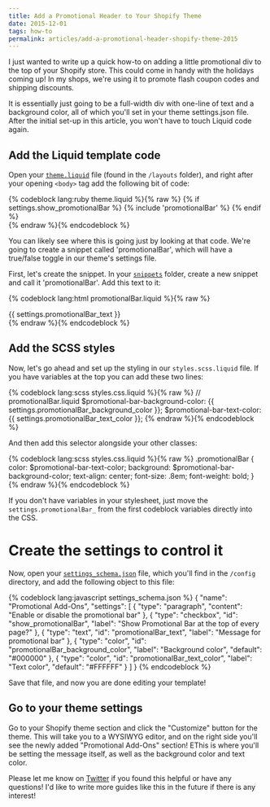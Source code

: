 ```yaml
---
title: Add a Promotional Header to Your Shopify Theme
date: 2015-12-01
tags: how-to
permalink: articles/add-a-promotional-header-shopify-theme-2015
---
```


I just wanted to write up a quick how-to on adding a little promotional div to the top of your Shopify store. This could come in handy with the holidays coming up! In my shops, we're using it to promote flash coupon codes and shipping discounts.

It is essentially just going to be a full-width div with one-line of text and a background color, all of which you'll set in your theme settings.json file. After the initial set-up in this article, you won't have to touch Liquid code again. 

## Add the Liquid template code

Open your [`theme.liquid`](https://help.shopify.com/themes/development/layouts/theme-liquid) file (found in the `/layouts` folder), and right after your opening `<body>` tag add the following bit of code:

{% codeblock lang:ruby theme.liquid %}{% raw %}
{% if settings.show_promotionalBar %}
  {% include 'promotionalBar' %}
{% endif %}  
{% endraw %}{% endcodeblock %}

You can likely see where this is going just by looking at that code. We're going to create a snippet called 'promotionalBar', which will have a true/false toggle in our theme's settings file. 

First, let's create the snippet. In your [`snippets`](https://help.shopify.com/themes/development/templates#snippets) folder, create a new snippet and call it 'promotionalBar'. Add this text to it:

{% codeblock lang:html promotionalBar.liquid %}{% raw %}
<div class="promotionalBar">
  {{ settings.promotionalBar_text }}
</div>
{% endraw %}{% endcodeblock %}

## Add the SCSS styles

 Now, let's go ahead and set up the styling in our `styles.scss.liquid` file. If you have variables at the top you can add these two lines:

{% codeblock lang:scss styles.css.liquid %}{% raw %}
// promotionalBar.liquid
$promotional-bar-background-color: {{ settings.promotionalBar_background_color }};
$promotional-bar-text-color: {{ settings.promotionalBar_text_color }};
{% endraw %}{% endcodeblock %}

And then add this selector alongside your other classes:

{% codeblock lang:scss styles.css.liquid %}{% raw %}
.promotionalBar {
  color: $promotional-bar-text-color;
  background: $promotional-bar-background-color;
  text-align: center;
  font-size: .8em;
  font-weight: bold;
}
{% endraw %}{% endcodeblock %}

If you don't have variables in your stylesheet, just move the `settings.promotionalBar_` from the first codeblock variables directly into the CSS.


# Create the settings to control it

Now, open your [`settings_schema.json`](https://help.shopify.com/themes/development/theme-editor/settings-schema) file, which you'll find in the `/config` directory, and add the following object to this file:

{% codeblock lang:javascript settings_schema.json %}
{
    "name": "Promotional Add-Ons",
    "settings": [
        {
            "type": "paragraph",
            "content": "Enable or disable the promotional bar" 
        }, {
            "type": "checkbox",
            "id": "show_promotionalBar",
            "label": "Show Promotional Bar at the top of every page?"
        }, {
            "type": "text",
            "id": "promotionalBar_text",
            "label": "Message for promotional bar"
        }, {
            "type": "color",
            "id": "promotionalBar_background_color",
            "label": "Background color",
            "default": "#000000"
        }, {
            "type": "color",
            "id": "promotionalBar_text_color",
            "label": "Text color",
            "default": "#FFFFFF"
        }
    ]
}
{% endcodeblock %}

Save that file, and now you are done editing your template!

## Go to your theme settings

Go to your Shopify theme section and click the "Customize" button for the theme. This will take you to a WYSIWYG editor, and on the right side you'll see the newly added "Promotional Add-Ons" section! EThis is where you'll be setting the message itself, as well as the background color and text color. 

Please let me know on [Twitter](https://twitter.com/ericpatr) if you found this helpful or have any questions! I'd like to write more guides like this in the future if there is any interest! 